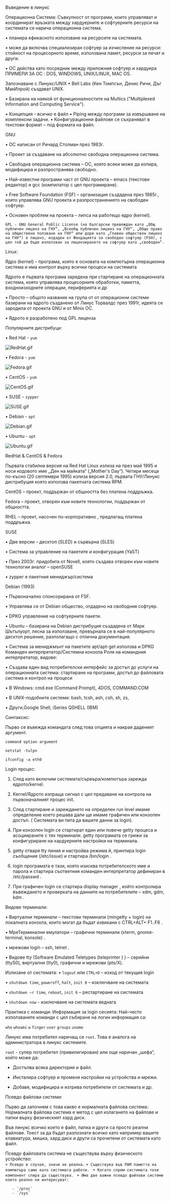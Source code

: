 Въведение в линукс

Операционна Система:
Съвкупност от програми, които управляват и координират връзката между хардуерните и
софтуерните ресурси на системата се нарича операционна система.

• планира ефикасното използване на ресурсите на системата.

• може да включва специализиран софтуер за изчисление на ресурси: стойност на
процесорното време, използвана памет, ресурси за печат и други.

• ОС действа като посредник между приложния софтуер и хардуера
ПРИМЕРИ ЗА ОС : DOS, WINDOWS, UNIX/LINUX, MAC OS.

Запознаване с Линукс/UNIX
• Bell Labs (Кен Томпсън, Денис Ричи, Дъг МакИлрой) създават UNIX.

• Базирана на наякой от функционалностите на Multics ("Multiplexed Information and
Computing Service").

• Концепция - всичко е файл
• Piping между програми за извършване на комплексни задачи.
• Конфигурационни файлове се съхраняват в текстови формат – под формата на файл.

GNU

• ОС написан от Ричард Столман през 1983г.

• Проект за създаване на абсолютно свободна операционна система.

• Свободна операционна система – ОС, която всеки може да копира, модифицира и
разпространява свободно.

• Най-известни програми част от GNU проекта – emacs (текстови редактор) и gcc (компилатор
с цел програмиране).

• Free Software Foundation (FSF) – организация създадена през 1985г., която управлява GNU
проекта и разпространението на свободен софтуер.

• Основен проблем на проекта – липса на работещо ядро (kernel).


`GPL - GNU General Public License (на български превеждан като „Общ публичен лиценз на ГНУ“,
„Всеобщ публичен лиценз на ГНУ“, „Общо право на обществено ползване на ГНУ“ или дори като
„Главен обществен лиценз на ГНУ“) е лиценз, издаден от Фондацията за свободен софтуер (FSH), с
цел той да бъде използван за лицензирането на софтуер като „свободен“. `


Linux:

Ядро (kernel) – програма, която е основата на компютърна операционна система и има контрол
върху всички процеси на системата

Ядрото е първата програма заредена при стартиране на операционната система, която управлява
процесорните обработки, паметта, входноизходните операции, периферията и др

• Просто – общото название на група от от операционни системи базирани на ядрото
създанено от Линус Торвалдс през 1991г, идеята се зародила от проекта GNU и от Minix ОС.

• Ядрото е разработено под GPL лиценза

Популярните дистрибуци:

• Red Hat - `yum`

![RedHat.gif]()

• Fedora -  `yum`

![Fedora.gif]()

• CentOS - `yum`

![CentOS.gif]()

• SUSE - `zypper`

![SUSE.gif]()

• Debian - `apt`

![Debian.gif]()

• Ubuntu - `apt`

![Ubuntu.gif]()

RedHat & CentOS & Fedora

Първата стабилна версия на Red Hat Linux излиза на през май 1995 и носи кодовото име „Ден на майката“ („Mother's Day“). 
Четири месеца по-късно (20 септември 1995) излиза версия 2.0, първата ГНУ/Линукс дистрибуция която използва пакетната система RPM.

CentOS – проект, поддържан от общността без платена поддръжка.

Fedora – проект, отворен към новите технологии, поддържан от общността.

RHEL – проект, насочен по-корпоративно , предлагащ платена поддръжкa.

SUSE

• Две версии – десктоп (SLED) и сървърна (SLES) 

• Система за управление на пакетите и конфигурация (YaST)

• През 2003г. придобита от Novell, която създава отворен към новите технологии аналог – openSUSE

• zypper е пакетния мениджър/система

Debian (1993)

• Първоначално спонсорирана от FSF.

• Управлява се от Debian общество, отдадено на свободния софтуер.

• DPKG управление на софтуерните пакети.

• Ubuntu – базирана на Debian дистрибуция създадена от Марк Шътълуорт, лесна за използване, превърнала се в най-популярното десктоп решение, 
разполагащо с отлична документация.

• Система за мениджмънт на пакетите apt/apt-get използва и DPKG
Команден интерпретатор/Системна конзола
Роля на командния интерпретатор, видове:

• Създава един вид потребителски интерфейс за достъп до услуги на операционната система: стартиране на програми, достъп до файловата система и контрол на процеси

• В Windows: cmd.exe (Command Prompt), 4DOS, COMMAND.COM

• В UNIX-подобните системи: bash, tcsh, ash, csh, sh, zs,

• Други,Google Shell, iSeries QSHELL (IBM)

Синтаксис:

Първо се въвежда командата след това опцията и накрая даденият аргумент.

`command option argument`

`netstat -tulpn`

`ifconfig -a eth0`

Login процес:

1. След като включим системата/сървъра/компютъра зарежда ядрото/kernel.

2. Kernel/Ядрото изпраща сигнал с цел предаване на контрола на първоначалният процес init.

3. След стартиране и зареждането на определен run level имаме определение което решава
дали ще имаме графичен или конзолен достъп. ( Системата ви пита да вашите данни за
login).

4. При конзолен login се стартират един или повече getty процеса и асоциираните с тях
терминали. getty програмата се грижи за конфигуриране на хардуерните настройки на
терминала.

5. getty отваря tty линия и настройва режима й, принтира login съобщение (/etc/issue) и
стартира /bin/login .

6. login програмата е тази, която изисква потребителското име и парола и стартира съответния
команден интерпретатор дефиниран в /etc/passwd .

7. При графичен login се стартира display manager , който контролира въвеждането и
проверката на данните на потребителите – xdm, gdm, kdm .

Видове терминали:

• Виртуални терминали – текстови терминали (mingetty + login) на локалната конзола, които
могат да бъдат извикани с CTRL+ALT+ F1..F6 .

• МреТерминални емулатори – графични терминали (xterm, gnome-terminal, konsole) .

• мрежови login – ssh, telnet .

• Видове tty (Software Emulated Teletypes (teleprinter ) ) – серийни (ttyS0), виртуални (tty0),
графични и мрежови (pts/X).

Излизане от системата:
• `logout` или `CTRL+D` – изход от текущия login

• `shutdown time`, `poweroff`, `halt`, `init 0` – изключване на системата

• `shutdown –r time`, `reboot`, `init 6` – рестартиране на системата

• `shutdown now` - изключване на системата веднага


Практика с команди:
Информация за login сесията:
Най-често използваните команди с цел събиране на логин информация са:

`who` `whoami` `w` `finger` `user` `groups` `uname`

Линукс има потребител наричащ се `root`. Това е аналога на администратора в линукс системите.

`root` - супер потребител (привилигирован) или още наричан „шефа“, който може да:

- Достъпва всяка директория и файл.

- Инсталира софтуер и променя настройки на устройства и мрежи.

- Добавя, модифицира и изтрива потребители от системата и др.


Псевдо файлови системи:

Първо да започнем с това какво е нормалната файлова система:
Нормалната файлова система е метод с цел излагането на файлове и папки върху физическият хард диск.

Във линукс всичко което е файл, папка и други са просто реални файлове. Тоест за да бъдат разпознати всичко като например вашите клавиатура, мишка, хард диск и други са прочетени от системата като файл.

Псевдо файловата система не съществува върху физическото устройство:   
     ```+ Псевдо в случая, значи не реална.```
     ```+ Съществува във РАМ паметта на компютъра само като системата работи. ```
     ```+ Когато спрем системата този компонент спира да съществува. ```
     ```+ Има две важни псевдо файлови системи които реално ни интересуват: ```
 
       - `/proc`
       - `/sys`
    
